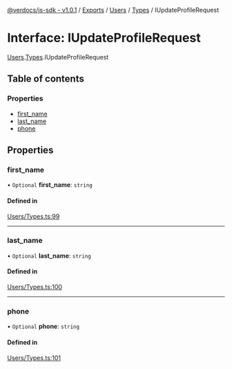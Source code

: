 [@verdocs/js-sdk - v1.0.1](../README.md) / [Exports](../modules.md) / [Users](../modules/Users.md) / [Types](../modules/Users.Types.md) / IUpdateProfileRequest

# Interface: IUpdateProfileRequest

[Users](../modules/Users.md).[Types](../modules/Users.Types.md).IUpdateProfileRequest

## Table of contents

### Properties

- [first_name](Users.Types.IUpdateProfileRequest.md#first_name)
- [last_name](Users.Types.IUpdateProfileRequest.md#last_name)
- [phone](Users.Types.IUpdateProfileRequest.md#phone)

## Properties

### first\_name

• `Optional` **first\_name**: `string`

#### Defined in

[Users/Types.ts:99](https://github.com/Verdocs/js-sdk/blob/main/src/Users/Types.ts#L99)

___

### last\_name

• `Optional` **last\_name**: `string`

#### Defined in

[Users/Types.ts:100](https://github.com/Verdocs/js-sdk/blob/main/src/Users/Types.ts#L100)

___

### phone

• `Optional` **phone**: `string`

#### Defined in

[Users/Types.ts:101](https://github.com/Verdocs/js-sdk/blob/main/src/Users/Types.ts#L101)
